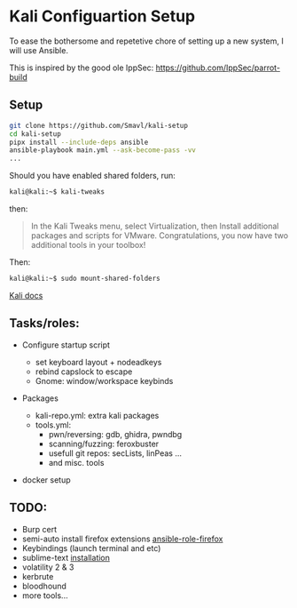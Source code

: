 # Kali Configuartion Setup 

To ease the bothersome and repetetive chore of setting up a new system, I will use Ansible.

This is inspired by the good ole IppSec: https://github.com/IppSec/parrot-build

## Setup

```bash
git clone https://github.com/Smavl/kali-setup
cd kali-setup
pipx install --include-deps ansible
ansible-playbook main.yml --ask-become-pass -vv
...
```

Should you have enabled shared folders, run:
```bash
kali@kali:~$ kali-tweaks
```
then:
> In the Kali Tweaks menu, select Virtualization, then Install additional packages and scripts for VMware. Congratulations, you now have two additional tools in your toolbox!

Then:

```bash
kali@kali:~$ sudo mount-shared-folders
```
[Kali docs](https://www.kali.org/docs/virtualization/install-vmware-guest-tools/#adding-support-for-shared-folders-when-using-ovt)

## Tasks/roles:

- Configure startup script
    - set keyboard layout + nodeadkeys
    - rebind capslock to escape
    - Gnome: window/workspace keybinds
- Packages
    - kali-repo.yml: extra kali packages
    - tools.yml: 
        - pwn/reversing: gdb, ghidra, pwndbg
        - scanning/fuzzing: feroxbuster
        - usefull git repos: secLists, linPeas ...
        - and misc. tools

- docker setup

## TODO:
- Burp cert
- semi-auto install firefox extensions [ansible-role-firefox](https://github.com/unrblt/ansible-role-firefox)
- Keybindings (launch terminal and etc)
- sublime-text [installation](https://www.sublimetext.com/docs/linux_repositories.html#apt)
- volatility 2 & 3
- kerbrute
- bloodhound
- more tools...
